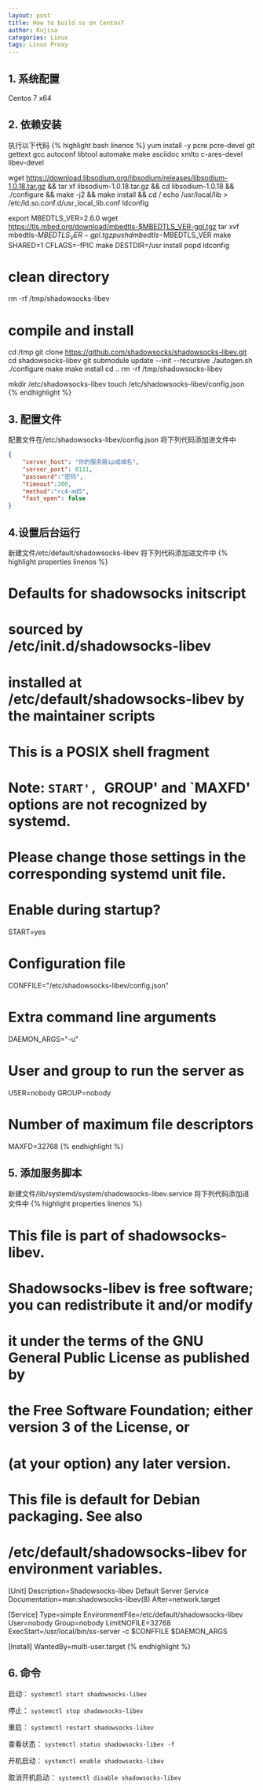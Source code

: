 ```yaml
---
layout: post
title: How to build ss on Centos7
author: Kujisa
categories: Linux
tags: Linux Proxy
---
```


## 1. 系统配置
Centos 7 x64

## 2. 依赖安装
执行以下代码
{% highlight bash linenos %}
yum install -y pcre pcre-devel git gettext gcc autoconf libtool automake make asciidoc xmlto c-ares-devel libev-devel


wget https://download.libsodium.org/libsodium/releases/libsodium-1.0.18.tar.gz && tar xf libsodium-1.0.18.tar.gz && cd libsodium-1.0.18 && ./configure && make -j2 && make install && cd /
echo /usr/local/lib > /etc/ld.so.conf.d/usr_local_lib.conf
ldconfig

export MBEDTLS_VER=2.6.0
wget https://tls.mbed.org/download/mbedtls-$MBEDTLS_VER-gpl.tgz
tar xvf mbedtls-$MBEDTLS_VER-gpl.tgz
pushd mbedtls-$MBEDTLS_VER
make SHARED=1 CFLAGS=-fPIC
make DESTDIR=/usr install
popd
ldconfig

# clean directory
rm -rf /tmp/shadowsocks-libev

# compile and install
cd /tmp
git clone https://github.com/shadowsocks/shadowsocks-libev.git
cd shadowsocks-libev
git submodule update --init --recursive
./autogen.sh
./configure
make
make install
cd ..
rm -rf /tmp/shadowsocks-libev

mkdir /etc/shadowsocks-libev
touch /etc/shadowsocks-libev/config.json
{% endhighlight %}

## 3. 配置文件
配置文件在/etc/shadowsocks-libev/config.json
将下列代码添加进文件中
```json
{
    "server_host": "你的服务器ip或域名",
    "server_port": 8111,
    "password":"密码",
    "timeout":300,
    "method":"rc4-md5",
    "fast_open": false
}
```

## 4.设置后台运行
新建文件/etc/default/shadowsocks-libev
将下列代码添加进文件中
{% highlight properties linenos %}
# Defaults for shadowsocks initscript
# sourced by /etc/init.d/shadowsocks-libev
# installed at /etc/default/shadowsocks-libev by the maintainer scripts

#
# This is a POSIX shell fragment
#
# Note: `START', `GROUP' and `MAXFD' options are not recognized by systemd.
# Please change those settings in the corresponding systemd unit file.

# Enable during startup?
START=yes

# Configuration file
CONFFILE="/etc/shadowsocks-libev/config.json"

# Extra command line arguments
DAEMON_ARGS="-u"

# User and group to run the server as
USER=nobody
GROUP=nobody

# Number of maximum file descriptors
MAXFD=32768
{% endhighlight %}

## 5. 添加服务脚本
新建文件/lib/systemd/system/shadowsocks-libev.service
将下列代码添加进文件中
{% highlight properties linenos %}
#  This file is part of shadowsocks-libev.
#
#  Shadowsocks-libev is free software; you can redistribute it and/or modify
#  it under the terms of the GNU General Public License as published by
#  the Free Software Foundation; either version 3 of the License, or
#  (at your option) any later version.
#
#  This file is default for Debian packaging. See also
#  /etc/default/shadowsocks-libev for environment variables.

[Unit]
Description=Shadowsocks-libev Default Server Service
Documentation=man:shadowsocks-libev(8)
After=network.target

[Service]
Type=simple
EnvironmentFile=/etc/default/shadowsocks-libev
User=nobody
Group=nobody
LimitNOFILE=32768
ExecStart=/usr/local/bin/ss-server -c $CONFFILE $DAEMON_ARGS

[Install]
WantedBy=multi-user.target
{% endhighlight %}

## 6. 命令

启动： `systemctl start shadowsocks-libev`

停止： `systemctl stop shadowsocks-libev`

重启： `systemctl restart shadowsocks-libev`

查看状态： `systemctl status shadowsocks-libev -f`

开机启动： `systemctl enable shadowsocks-libev`

取消开机启动： `systemctl disable shadowsocks-libev`
